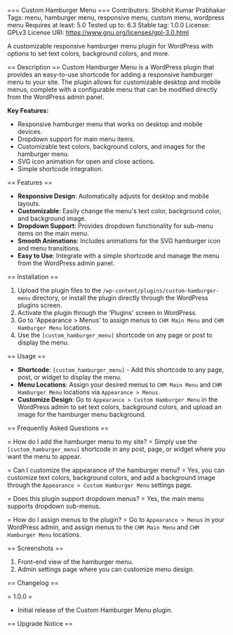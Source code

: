 === Custom Hamburger Menu ===
Contributors: Shobhit Kumar Prabhakar
Tags: menu, hamburger menu, responsive menu, custom menu, wordpress menu
Requires at least: 5.0
Tested up to: 6.3
Stable tag: 1.0.0
License: GPLv3
License URI: https://www.gnu.org/licenses/gpl-3.0.html

A customizable responsive hamburger menu plugin for WordPress with options to set text colors, background colors, and more.

== Description ==
Custom Hamburger Menu is a WordPress plugin that provides an easy-to-use shortcode for adding a responsive hamburger menu to your site. The plugin allows for customizable desktop and mobile menus, complete with a configurable menu that can be modified directly from the WordPress admin panel.

**Key Features:**
* Responsive hamburger menu that works on desktop and mobile devices.
* Dropdown support for main menu items.
* Customizable text colors, background colors, and images for the hamburger menu.
* SVG icon animation for open and close actions.
* Simple shortcode integration.

== Features ==
* **Responsive Design**: Automatically adjusts for desktop and mobile layouts.
* **Customizable**: Easily change the menu's text color, background color, and background image.
* **Dropdown Support**: Provides dropdown functionality for sub-menu items on the main menu.
* **Smooth Animations**: Includes animations for the SVG hamburger icon and menu transitions.
* **Easy to Use**: Integrate with a simple shortcode and manage the menu from the WordPress admin panel.

== Installation ==
1. Upload the plugin files to the `/wp-content/plugins/custom-hamburger-menu` directory, or install the plugin directly through the WordPress plugins screen.
2. Activate the plugin through the 'Plugins' screen in WordPress.
3. Go to 'Appearance > Menus' to assign menus to `CHM Main Menu` and `CHM Hamburger Menu` locations.
4. Use the `[custom_hamburger_menu]` shortcode on any page or post to display the menu.

== Usage ==
* **Shortcode**: `[custom_hamburger_menu]` - Add this shortcode to any page, post, or widget to display the menu.
* **Menu Locations**: Assign your desired menus to `CHM Main Menu` and `CHM Hamburger Menu` locations via `Appearance > Menus`.
* **Customize Design**: Go to `Appearance > Custom Hamburger Menu` in the WordPress admin to set text colors, background colors, and upload an image for the hamburger menu background.

== Frequently Asked Questions ==

= How do I add the hamburger menu to my site? =
Simply use the `[custom_hamburger_menu]` shortcode in any post, page, or widget where you want the menu to appear.

= Can I customize the appearance of the hamburger menu? =
Yes, you can customize text colors, background colors, and add a background image through the `Appearance > Custom Hamburger Menu` settings page.

= Does this plugin support dropdown menus? =
Yes, the main menu supports dropdown sub-menus.

= How do I assign menus to the plugin? =
Go to `Appearance > Menus` in your WordPress admin, and assign menus to the `CHM Main Menu` and `CHM Hamburger Menu` locations.

== Screenshots ==
1. Front-end view of the hamburger menu.
2. Admin settings page where you can customize menu design.

== Changelog ==

= 1.0.0 =
* Initial release of the Custom Hamburger Menu plugin.

== Upgrade Notice ==
